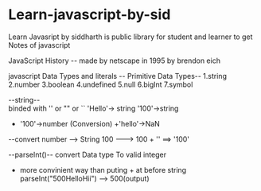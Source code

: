 # Learn-javascript-by-sid
Learn Javasript by siddharth is public library for student and learner to get Notes of javascript

JavaScript History
-- made by netscape in 1995 by brendon eich


javascript Data Types and literals
-- Primitive Data Types--
1.string
2.number
3.boolean
4.undefined
5.null
6.bigInt
7.symbol

--string--                                          
binded with '' or "" or ``
'Hello'-> string
'100'->string
+ '100'->number (Conversion)
+'hello'->NaN

--convert number --> String
100 ---> 100 + '' ==> '100' 

--parseInt()--
convert Data type To valid integer
- more convinient way than puting + at before string
parseInt("500HelloHii") --> 500(output)


  
